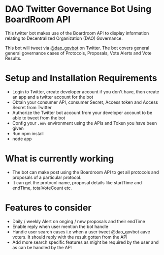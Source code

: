# DAO Twitter Governance Bot Using BoardRoom API

This twitter bot makes use of the Boardroom API to display information relating to Decentralized Organization (DAO) Governance.

This bot will tweet via [@dao_govbot](https://twitter.com/dao_govbot) on Twitter. 
The bot covers general general governance cases of Protocols, Proposals, Vote Alerts and Vote Results.

# Setup and Installation Requirements
- Login to Twitter, create developer account if you don't have, then create an app and a twitter account for the bot
- Obtain your consumer API, consumer Secret, Access token and Access Secret from Twitter
- Authorize the Twitter bot account from your developer account to be able to tweet from the bot
- Config your `.env` environment using the APIs and Token you have been given
- Run npm install 
- node app

# What is currently working
- The bot can make post using the Boardroom API to get all protocols and proposals of a particular protocol.
- It can get the protocol name, proposal details like startTime and endTime, totalVoteCount etc.

# Features to consider
- Daily / weekly Alert on onging / new proposals and their endTime
- Enable reply when user mention the bot handle
- Handle user search cases i.e when a user tweet @dao_govbot aave voters. It should reply with the result gotten from the API
- Add more search specific features as might be required by the user and as can be handled by the API



